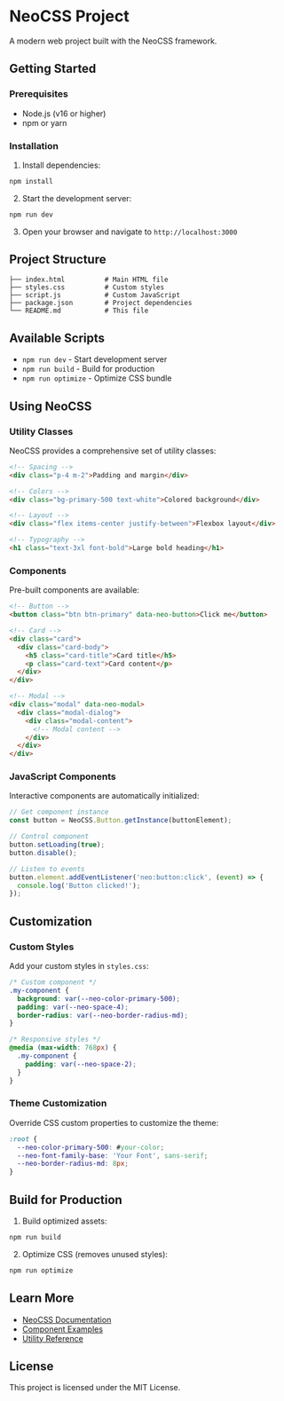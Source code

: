 # NeoCSS Project

A modern web project built with the NeoCSS framework.

## Getting Started

### Prerequisites

- Node.js (v16 or higher)
- npm or yarn

### Installation

1. Install dependencies:
```bash
npm install
```

2. Start the development server:
```bash
npm run dev
```

3. Open your browser and navigate to `http://localhost:3000`

## Project Structure

```
├── index.html          # Main HTML file
├── styles.css          # Custom styles
├── script.js           # Custom JavaScript
├── package.json        # Project dependencies
└── README.md           # This file
```

## Available Scripts

- `npm run dev` - Start development server
- `npm run build` - Build for production
- `npm run optimize` - Optimize CSS bundle

## Using NeoCSS

### Utility Classes

NeoCSS provides a comprehensive set of utility classes:

```html
<!-- Spacing -->
<div class="p-4 m-2">Padding and margin</div>

<!-- Colors -->
<div class="bg-primary-500 text-white">Colored background</div>

<!-- Layout -->
<div class="flex items-center justify-between">Flexbox layout</div>

<!-- Typography -->
<h1 class="text-3xl font-bold">Large bold heading</h1>
```

### Components

Pre-built components are available:

```html
<!-- Button -->
<button class="btn btn-primary" data-neo-button>Click me</button>

<!-- Card -->
<div class="card">
  <div class="card-body">
    <h5 class="card-title">Card title</h5>
    <p class="card-text">Card content</p>
  </div>
</div>

<!-- Modal -->
<div class="modal" data-neo-modal>
  <div class="modal-dialog">
    <div class="modal-content">
      <!-- Modal content -->
    </div>
  </div>
</div>
```

### JavaScript Components

Interactive components are automatically initialized:

```javascript
// Get component instance
const button = NeoCSS.Button.getInstance(buttonElement);

// Control component
button.setLoading(true);
button.disable();

// Listen to events
button.element.addEventListener('neo:button:click', (event) => {
  console.log('Button clicked!');
});
```

## Customization

### Custom Styles

Add your custom styles in `styles.css`:

```css
/* Custom component */
.my-component {
  background: var(--neo-color-primary-500);
  padding: var(--neo-space-4);
  border-radius: var(--neo-border-radius-md);
}

/* Responsive styles */
@media (max-width: 768px) {
  .my-component {
    padding: var(--neo-space-2);
  }
}
```

### Theme Customization

Override CSS custom properties to customize the theme:

```css
:root {
  --neo-color-primary-500: #your-color;
  --neo-font-family-base: 'Your Font', sans-serif;
  --neo-border-radius-md: 8px;
}
```

## Build for Production

1. Build optimized assets:
```bash
npm run build
```

2. Optimize CSS (removes unused styles):
```bash
npm run optimize
```

## Learn More

- [NeoCSS Documentation](https://neocss.dev/docs)
- [Component Examples](https://neocss.dev/examples)
- [Utility Reference](https://neocss.dev/utilities)

## License

This project is licensed under the MIT License.
